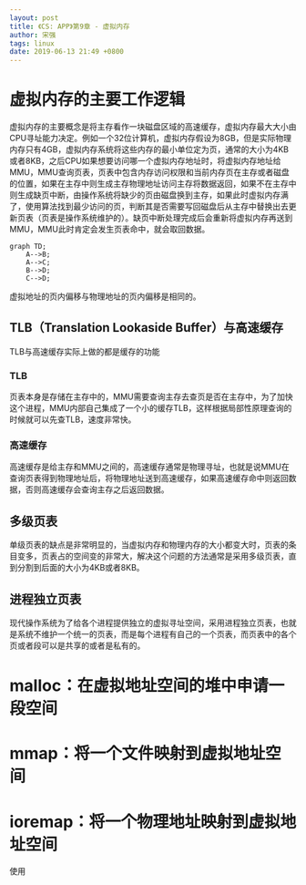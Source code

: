 ```yaml
---
layout: post
title: 《CS: APP》第9章 - 虚拟内存
author: 宋强
tags: linux
date: 2019-06-13 21:49 +0800
---
```


# 虚拟内存的主要工作逻辑

虚拟内存的主要概念是将主存看作一块磁盘区域的高速缓存，虚拟内存最大大小由CPU寻址能力决定。例如一个32位计算机，虚拟内存假设为8GB，但是实际物理内存只有4GB，虚拟内存系统将这些内存的最小单位定为页，通常的大小为4KB或者8KB，之后CPU如果想要访问哪一个虚拟内存地址时，将虚拟内存地址给MMU，MMU查询页表，页表中包含内存访问权限和当前内存页在主存或者磁盘的位置，如果在主存中则生成主存物理地址访问主存将数据返回，如果不在主存中则生成缺页中断，由操作系统将缺少的页由磁盘换到主存，如果此时虚拟内存满了，使用算法找到最少访问的页，判断其是否需要写回磁盘后从主存中替换出去更新页表（页表是操作系统维护的）。缺页中断处理完成后会重新将虚拟内存再送到MMU，MMU此时肯定会发生页表命中，就会取回数据。

```mermaid
graph TD;
    A-->B;
    A-->C;
    B-->D;
    C-->D;
```

虚拟地址的页内偏移与物理地址的页内偏移是相同的。

## TLB（Translation Lookaside Buffer）与高速缓存

TLB与高速缓存实际上做的都是缓存的功能

### TLB

页表本身是存储在主存中的，MMU需要查询主存去查页是否在主存中，为了加快这个进程，MMU内部自己集成了一个小的缓存TLB，这样根据局部性原理查询的时候就可以先查TLB，速度非常快。

### 高速缓存

高速缓存是给主存和MMU之间的，高速缓存通常是物理寻址，也就是说MMU在查询页表得到物理地址后，将物理地址送到高速缓存，如果高速缓存命中则返回数据，否则高速缓存会查询主存之后返回数据。

## 多级页表

单级页表的缺点是非常明显的，当虚拟内存和物理内存的大小都变大时，页表的条目变多，页表占的空间变的非常大，解决这个问题的方法通常是采用多级页表，直到分割到后面的大小为4KB或者8KB。

## 进程独立页表

现代操作系统为了给各个进程提供独立的虚拟寻址空间，采用进程独立页表，也就是系统不维护一个统一的页表，而是每个进程有自己的一个页表，而页表中的各个页或者段可以是共享的或者是私有的。

# malloc：在虚拟地址空间的堆中申请一段空间

# mmap：将一个文件映射到虚拟地址空间

# ioremap：将一个物理地址映射到虚拟地址空间

使用